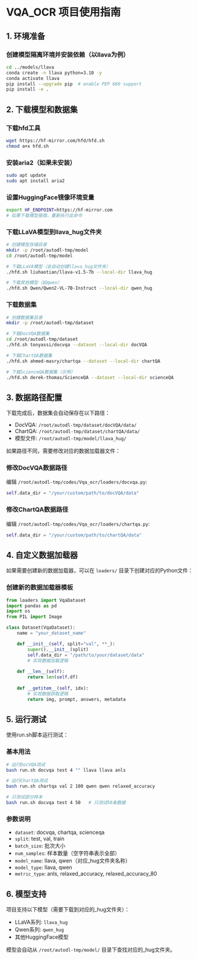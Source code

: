 # VQA_OCR 项目使用指南

## 1. 环境准备


### 创建模型隔离环境并安装依赖（以llava为例）
```bash
cd ../models/llava
conda create -n llava python=3.10 -y
conda activate llava
pip install --upgrade pip  # enable PEP 660 support
pip install -e .
```

## 2. 下载模型和数据集

### 下载hfd工具
```bash
wget https://hf-mirror.com/hfd/hfd.sh
chmod a+x hfd.sh
```

### 安装aria2（如果未安装）
```bash
sudo apt update
sudo apt install aria2
```

### 设置HuggingFace镜像环境变量
```bash
export HF_ENDPOINT=https://hf-mirror.com
# 如果下载模型报错，重新执行此命令
```

### 下载LLaVA模型到llava_hug文件夹
```bash
# 创建模型存储目录
mkdir -p /root/autodl-tmp/model
cd /root/autodl-tmp/model

# 下载LLaVA模型（会自动创建llava_hug文件夹）
./hfd.sh liuhaotian/llava-v1.5-7b --local-dir llava_hug

# 下载其他模型（如qwen）
./hfd.sh Qwen/Qwen2-VL-7B-Instruct --local-dir qwen_hug
```

### 下载数据集
```bash
# 创建数据集目录
mkdir -p /root/autodl-tmp/dataset

# 下载DocVQA数据集
cd /root/autodl-tmp/dataset
./hfd.sh tonyassi/docvqa --dataset --local-dir docVQA

# 下载ChartQA数据集
./hfd.sh ahmed-masry/chartqa --dataset --local-dir chartQA

# 下载ScienceQA数据集（示例）
./hfd.sh derek-thomas/ScienceQA --dataset --local-dir scienceQA
```

## 3. 数据路径配置

下载完成后，数据集会自动保存在以下路径：
- DocVQA: `/root/autodl-tmp/dataset/docVQA/data/`
- ChartQA: `/root/autodl-tmp/dataset/chartQA/data/`
- 模型文件: `/root/autodl-tmp/model/llava_hug/`

如果路径不同，需要修改对应的数据加载器文件：

### 修改DocVQA数据路径
编辑 `/root/autodl-tmp/codes/Vqa_ocr/loaders/docvqa.py`:
```python
self.data_dir = "/your/custom/path/to/docVQA/data"
```

### 修改ChartQA数据路径  
编辑 `/root/autodl-tmp/codes/Vqa_ocr/loaders/chartqa.py`:
```python
self.data_dir = "/your/custom/path/to/chartQA/data"
```

## 4. 自定义数据加载器

如果需要创建新的数据加载器，可以在 `loaders/` 目录下创建对应的Python文件：

### 创建新的数据加载器模板
```python
from loaders import VqaDataset
import pandas as pd
import os
from PIL import Image

class Dataset(VqaDataset):
    name = "your_dataset_name"

    def __init__(self, split="val", **_):
        super().__init__(split)
        self.data_dir = "/path/to/your/dataset/data"
        # 实现数据加载逻辑
        
    def __len__(self):
        return len(self.df)
        
    def __getitem__(self, idx):
        # 实现数据获取逻辑
        return img, prompt, answers, metadata
```

## 5. 运行测试

使用run.sh脚本运行测试：

### 基本用法
```bash
# 运行DocVQA测试
bash run.sh docvqa test 4 "" llava llava anls

# 运行ChartQA测试  
bash run.sh chartqa val 2 100 qwen qwen relaxed_accuracy

# 只测试部分样本
bash run.sh docvqa test 4 50   # 只测试50条数据
```

### 参数说明
- `dataset`: docvqa, chartqa, scienceqa
- `split`: test, val, train  
- `batch_size`: 批次大小
- `num_samples`: 样本数量（空字符串表示全部）
- `model_name`: llava, qwen（对应_hug文件夹名称）
- `model_type`: llava, qwen
- `metric_type`: anls, relaxed_accuracy, relaxed_accuracy_80

## 6. 模型支持

项目支持以下模型（需要下载到对应的_hug文件夹）：
- LLaVA系列: `llava_hug`
- Qwen系列: `qwen_hug` 
- 其他HuggingFace模型

模型会自动从 `/root/autodl-tmp/model/` 目录下查找对应的_hug文件夹。